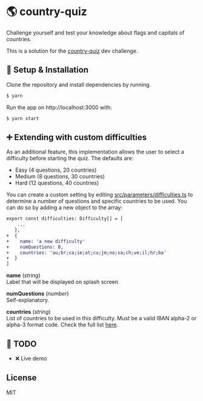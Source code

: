 # :earth_americas:  country-quiz

Challenge yourself and test your knowledge about flags and capitals of countries.

This is a solution for the [country-quiz](https://devchallenges.io/challenges/Bu3G2irnaXmfwQ8sZkw8) dev challenge.

##  :wrench: Setup & Installation
Clone the repository and install dependencies by running.

```sh
$ yarn
```
Run the app on http://localhost:3000 with:
```sh
$ yarn start
```

## :heavy_plus_sign: Extending with custom difficulties

As an additional feature, this implementation allows the user to select a difficulty before starting the quiz. The defaults are:

- Easy (4 questions, 20 countries)
- Medium (8 questions, 30 countries)
- Hard (12 questions, 40 countries)

You can create a custom setting by editing [src/parameters/difficulties.ts](src/parameters/difficulties.ts) to determine a number of questions and specific countries to be used. You can do so by adding a new object to the array:
 
```diff
export const difficulties: Difficulty[] = [ 
    ...
   },
+  {
+    name: 'a new difficulty'
+    numQuestions: 8,
+    countries: 'au;br;ca;ie;at;cu;jm;no;sa;ch;ve;il;hr;ba'
+  }
]
```

**name** (*string*)  
Label that will be displayed on splash screen

**numQuestions** (*number*)  
Self-explanatory.

**countries** (*string*)  
List of countries to be used in this difficulty. Must be a valid IBAN alpha-2 or alpha-3 format code. 
Check the full list [here](https://www.iban.com/country-codes).


## :construction:  TODO
- :x: Live demo

License
----
MIT
